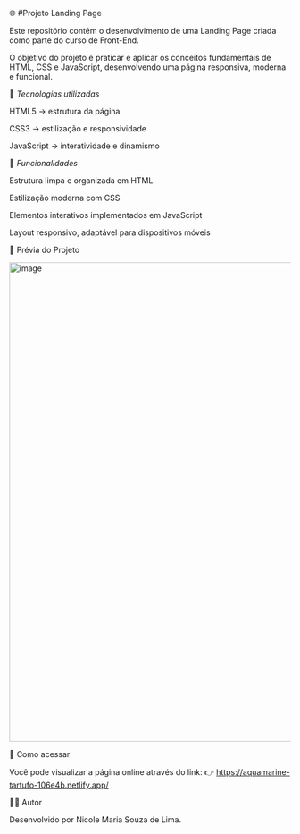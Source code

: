 🌐 #Projeto Landing Page

Este repositório contém o desenvolvimento de uma Landing Page criada como parte do curso de Front-End.

O objetivo do projeto é praticar e aplicar os conceitos fundamentais de HTML, CSS e JavaScript, desenvolvendo uma página responsiva, moderna e funcional.

🚀 *Tecnologias utilizadas*

HTML5 → estrutura da página

CSS3 → estilização e responsividade

JavaScript → interatividade e dinamismo

🎯 *Funcionalidades*

Estrutura limpa e organizada em HTML

Estilização moderna com CSS

Elementos interativos implementados em JavaScript

Layout responsivo, adaptável para dispositivos móveis

📸 Prévia do Projeto

<img width="1742" height="858" alt="image" src="https://github.com/user-attachments/assets/1966a037-e319-4995-a514-6d381216c06a" />

🔗 Como acessar

Você pode visualizar a página online através do link: 
👉 https://aquamarine-tartufo-106e4b.netlify.app/

👩‍💻 Autor

Desenvolvido por Nicole Maria Souza de Lima.
